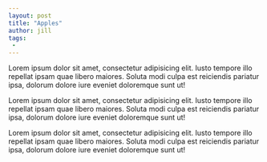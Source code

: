 ```yaml
---
layout: post
title: "Apples"
author: jill
tags:
 -
---
```



Lorem ipsum dolor sit amet, consectetur adipisicing elit. Iusto tempore illo repellat ipsam quae libero maiores. Soluta modi culpa est reiciendis pariatur ipsa, dolorum dolore iure eveniet doloremque sunt ut!

Lorem ipsum dolor sit amet, consectetur adipisicing elit. Iusto tempore illo repellat ipsam quae libero maiores. Soluta modi culpa est reiciendis pariatur ipsa, dolorum dolore iure eveniet doloremque sunt ut!

Lorem ipsum dolor sit amet, consectetur adipisicing elit. Iusto tempore illo repellat ipsam quae libero maiores. Soluta modi culpa est reiciendis pariatur ipsa, dolorum dolore iure eveniet doloremque sunt ut!